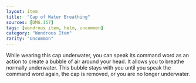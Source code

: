 ```yaml
---
layout: item
title:  "Cap of Water Breathing"
sources: [DMG.157]
tags: [wondrous item, helm, uncommon]
category: "Wondrous Item"
rarity: "Uncommon"
---
```


While wearing this cap underwater, you can speak its command word as an action to create a bubble of air around your head. It allows you to breathe normally underwater. This bubble stays with you until you speak the command word again, the cap is removed, or you are no longer underwater.